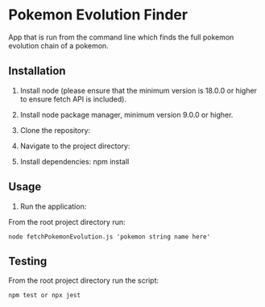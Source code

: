 # Pokemon Evolution Finder

App that is run from the command line which finds the full pokemon evolution chain of a pokemon.

## Installation

1. Install node (please ensure that the minimum version is 18.0.0 or higher to ensure fetch API is included).

2. Install node package manager, minimum version 9.0.0 or higher.

3. Clone the repository:

4. Navigate to the project directory:

5. Install dependencies:
   npm install

## Usage

1. Run the application:

From the root project directory run:

    node fetchPokemonEvolution.js 'pokemon string name here'

## Testing

From the root project directory run the script:

    npm test or npx jest
